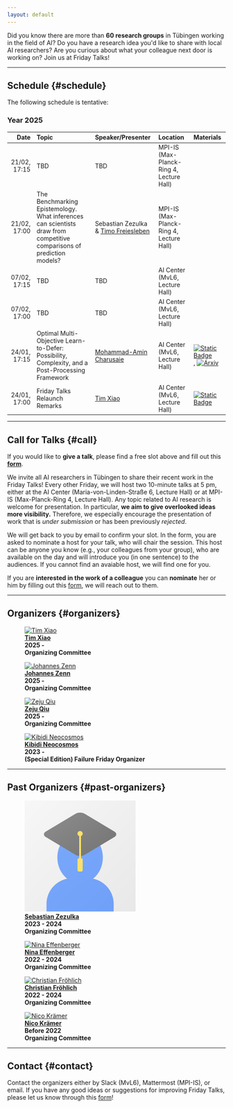 ```yaml
---
layout: default
---
```


Did you know there are more than **60 research groups** in Tübingen working in the field of AI?
Do you have a research idea you'd like to share with local AI researchers?
Are you curious about what your colleague next door is working on?
Join us at Friday Talks!


---

## **Schedule** {#schedule}

The following schedule is tentative:

### Year 2025

|    **Date**    | **Topic**                                                                                                             | **Speaker/Presenter**                                                      | **Location**                                         | **Materials**                                                                                                                                                                                           |
| -------------: | :-------------------------------------------------------------------------------------------------------------------- | :------------------------------------------------------------------------- | :--------------------------------------------------- | :------------------------------------------------------------------------------------------------------------------------------------------------------------------------------------------------------ |
|   21/02, 17:15 | TBD                                                                                                                   | TBD                                                                        | MPI-IS (Max-Planck-Ring 4, Lecture Hall)             |                                                                                                                                                                                                         |
|   21/02, 17:00 | The Benchmarking Epistemology. What inferences can scientists draw from competitive comparisons of prediction models? | Sebastian Zezulka & [Timo Freiesleben](https://freieslebent.github.io/)    | MPI-IS (Max-Planck-Ring 4, Lecture Hall)             |                                                                                                                                                                                                         |
|   07/02, 17:15 | TBD                                                                                                                   | TBD                                                                        | AI Center (MvL6, Lecture Hall)                       |                                                                                                                                                                                                         |
|   07/02, 17:00 | TBD                                                                                                                   | TBD                                                                        | AI Center (MvL6, Lecture Hall)                       |                                                                                                                                                                                                         |
|   24/01, 17:15 | Optimal Multi-Objective Learn-to-Defer: Possibility, Complexity, and a Post-Processing Framework                      | [Mohammad-Amin Charusaie](https://charusaie.github.io)                     | AI Center (MvL6, Lecture Hall)                       | [![Static Badge](https://img.shields.io/badge/slides-blue)](assets/slides/20250124_Amin.pdf), [![Arxiv](https://img.shields.io/badge/arXiv-2407.12710-B31B1B.svg)](https://arxiv.org/abs/2407.12710)    |
|   24/01, 17:00 | Friday Talks Relaunch Remarks                                                                                         | [Tim Xiao](https://timx.me)                                                | AI Center (MvL6, Lecture Hall)                       | [![Static Badge](https://img.shields.io/badge/slides-blue)](assets/slides/20250124_Tim.pdf)                                                                                                             |


---

## **Call for Talks** {#call}

If you would like to **give a talk**, please find a free slot above and fill out this [**form**](https://docs.google.com/forms/d/e/1FAIpQLSe5jIJy-v0jmO9iDzAszIuvPcpmc0khMxwRCTPEgjUm_zcAsg/viewform).

We invite all AI researchers in Tübingen to share their recent work in the Friday Talks!
Every other Friday, we will host two 10-minute talks at 5 pm, either at the AI Center (Maria-von-Linden-Straße 6, Lecture Hall) or at MPI-IS (Max-Planck-Ring 4, Lecture Hall).
Any topic related to AI research is welcome for presentation.
In particular, **we aim to give overlooked ideas more visibility.**
Therefore, we especially encourage the presentation of work that is *under submission* or has been previously *rejected*.



We will get back to you by email to confirm your slot.
In the form, you are asked to nominate a host for your talk, who will chair the session.
This host can be anyone you know (e.g., your colleagues from your group), who are available on the day and will introduce you (in one sentence) to the audiences.
If you cannot find an avaiable host, we will find one for you.


If you are **interested in the work of a colleague** you can **nominate** her or him by filling out this [form](https://docs.google.com/forms/d/e/1FAIpQLSemwF-lT7CSTaP-AR2gsB_XpkgrYkxCo_cUidL-RgH67JM3Pw/viewform?usp=dialog), we will reach out to them.

---

## **Organizers** {#organizers}

<div class="grid grid-cols-1 sm:grid-cols-2 lg:grid-cols-3 gap-6 p-4">
  <figure class="text-center">
    <a href="https://timx.me">
      <img
        class="w-36 h-36 rounded-full mx-auto object-cover"
        src="https://timx.me/assets/img/prof_pic.jpg"
        alt="Tim Xiao"
      />
    </a>
    <b>
      <br />
      <a href="https://timx.me" class="text-primary hover:underline">Tim Xiao</a>
      <br />
      2025 -
      <br />
      Organizing Committee
    </b>
  </figure>

  <figure class="text-center">
    <a href="https://jzenn.github.io">
      <img
        class="w-36 h-36 rounded-full mx-auto object-cover"
        src="https://jzenn.github.io/assets/images/bio-photo-j.jpg"
        alt="Johannes Zenn"
      />
    </a>
    <b>
      <br />
      <a href="https://jzenn.github.io" class="text-primary hover:underline">Johannes Zenn</a>
      <br />
      2025 -
      <br />
      Organizing Committee
    </b>
  </figure>

  <figure class="text-center">
    <a href="https://ei.is.mpg.de/person/zqiu">
      <img
        class="w-36 h-36 rounded-full mx-auto object-cover"
        src="https://ei.is.mpg.de/uploads/employee/image/8148/imresizer-1731174769407.jpg"
        alt="Zeju Qiu"
      />
    </a>
    <b>
      <br />
      <a href="https://ei.is.mpg.de/person/zqiu" class="text-primary hover:underline">Zeju Qiu</a>
      <br />
      2025 -
      <br />
      Organizing Committee
    </b>
  </figure>

  <figure class="text-center">
    <a href="https://www.mlsustainableenergy.com/people/kibidi-neocosmos/">
      <img
        class="w-36 h-36 rounded-full mx-auto object-cover"
        src="https://www.mlsustainableenergy.com/people/kibidi-neocosmos/avatar_hu1109fe9225abe29db7b8d1b94ad5951f_1270024_270x270_fill_q75_lanczos_center.jpg"
        alt="Kibidi Neocosmos"
      />
    </a>
    <b>
      <br />
      <a href="https://www.mlsustainableenergy.com/people/kibidi-neocosmos/" class="text-primary hover:underline">Kibidi Neocosmos</a>
      <br />
      2023 -
      <br />
      (Special Edition) Failure Friday Organizer
    </b>
  </figure>
</div>


<!-- <figure>
    <a href="#">
    <img class="img-author" src="assets/imgs/people/scholar.png" alt="You?"/></a>
    <b><br><a href="#" class="text-main">You?</a>
    <br>2025 -
    <br>Helping out anything!</b>
</figure> -->
---

## **Past Organizers** {#past-organizers}

<div class="grid grid-cols-1 sm:grid-cols-2 lg:grid-cols-3 gap-6 p-4">
  <figure class="text-center">
    <a href="#">
      <img
        class="w-36 h-36 rounded-full mx-auto object-cover"
        src="assets/imgs/people/scholar.png"
        alt="Sebastian Zezulka"
      />
    </a>
    <b>
      <br />
      <a href="#" class="text-primary hover:underline">Sebastian Zezulka</a>
      <br />
      2023 - 2024
      <br />
      Organizing Committee
    </b>
  </figure>

  <figure class="text-center">
    <a href="https://ninaeffenberger.github.io">
      <img
        class="w-36 h-36 rounded-full mx-auto object-cover"
        src="https://ninaeffenberger.github.io/assets/img/prof_pic.png"
        alt="Nina Effenberger"
      />
    </a>
    <b>
      <br />
      <a href="https://ninaeffenberger.github.io" class="text-primary hover:underline">Nina Effenberger</a>
      <br />
      2022 - 2024
      <br />
      Organizing Committee
    </b>
  </figure>

  <figure class="text-center">
    <a href="https://fm.ls/christian-frohlich">
      <img
        class="w-36 h-36 rounded-full mx-auto object-cover"
        src="https://fm.ls/files/fmls/files/chris1.jpg"
        alt="Christian Fröhlich"
      />
    </a>
    <b>
      <br />
      <a href="https://fm.ls/christian-frohlich" class="text-primary hover:underline">Christian Fröhlich</a>
      <br />
      2022 - 2024
      <br />
      Organizing Committee
    </b>
  </figure>


  <figure class="text-center">
    <a href="https://pnkraemer.github.io">
      <img
        class="w-36 h-36 rounded-full mx-auto object-cover"
        src="https://pnkraemer.github.io/images/portrait_2024.jpeg"
        alt="Nico Krämer"
      />
    </a>
    <b>
      <br />
      <a href="https://pnkraemer.github.io" class="text-primary hover:underline">Nico Krämer</a>
      <br />
      Before 2022
      <br />
      Organizing Committee
    </b>
  </figure>
</div>


---

## **Contact** {#contact}

Contact the organizers either by Slack (MvL6), Mattermost (MPI-IS), or email. 
If you have any good ideas or suggestions for improving Friday Talks, please let us know through this [form](https://docs.google.com/forms/d/e/1FAIpQLSd5cZkGq7rtz3QQUTtAGGkOYXzYcU6O4y3JtsNXovB8jJXbvw/viewform)!